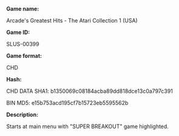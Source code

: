 ﻿**Game name:**

Arcade's Greatest Hits - The Atari Collection 1 (USA)

**Game ID:**

SLUS-00399

**Game format:**

CHD

**Hash:**

CHD DATA SHA1: b1350069c08184acba89dd818dce13c0a797c391

BIN MD5: e15b753acd195cf7b15723eb5595562b

**Description:**

Starts at main menu with "SUPER BREAKOUT" game highlighted.